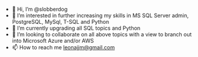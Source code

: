 - 👋 Hi, I’m @slobberdog
- 👀 I’m interested in further increasing my skills in MS SQL Server admin, PostgreSQL, MySql, T-SQL and Python
- 🌱 I’m currently upgrading all SQL topics and Python
- 💞️ I’m looking to collaborate on all above topics with a view to branch out into Microsoft Azure and/or AWS
- 📫 How to reach me leonajjm@gmail.com

